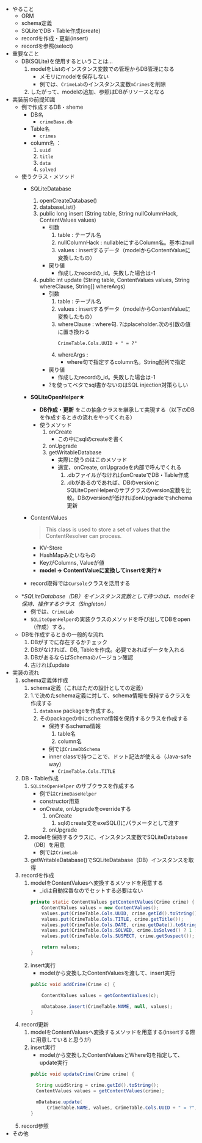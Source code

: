 - やること
    - ORM
    - schema定義
    - SQLiteでDB・Table作成(create)
    - recordを作成・更新(insert)
    - recordを参照(select)
- 重要なこと
    - DB(SQLite)を使用するということは...
        1. modelをListのインスタンス変数での管理からDB管理になる
            - メモリにmodelを保存しない
            - 例では、```CrimeLab```のインスタンス変数```mCrimes```を削除
        2. したがって、modelの追加、参照はDBがリソースとなる
- 実装前の前提知識
    - 例で作成するDB・sheme
        - DB名
            - ```crimeBase.db```
        - Table名
            - ```crimes```
        - column名 ：
            1. ```uuid```
            2. ```title```
            3. ```data```
            4. ```solved```
    - 使うクラス・メソッド
        - SQLiteDatabase
            1. openCreateDatabase()
            2. databaseList()
            3. public long insert (String table, String nullColumnHack, ContentValues values)
                - 引数
                    1. table : テーブル名
                    2. nullColumnHack : nullableにするColumn名。基本はnull
                    3. values : insertするデータ（modelからContentValueに変換したもの）
                - 戻り値
                    - 作成したrecordの_id。失敗した場合は-1
            4. public int update (String table, ContentValues values, String whereClause, String[] whereArgs)
                 - 引数
                    1. table : テーブル名
                    2. values : insertするデータ（modelからContentValueに変換したもの）
                    3. whereClause : where句. ?はplaceholder.次の引数の値に置き換わる
                        ```
                        CrimeTable.Cols.UUID + " = ?"
                        ```
                    4. whereArgs :
                        - where句で指定するcolumn名。String配列で指定
                 - 戻り値
                    - 作成したrecordの_id。失敗した場合は-1
                 - ?を使ってベタでsql書かないのはSQL injection対策らしい
        - **SQLiteOpenHelper**★
            - **DB作成・更新** をこの抽象クラスを継承して実現する（以下のDBを作成するときの流れをやってくれる）
            - 使うメソッド
                1. onCreate
                    - この中にsqlのcreateを書く
                2. onUpgrade
                3. getWritableDatabase
                    - 実際に使うのはこのメソッド
                    - 適宜、onCreate, onUpgradeを内部で呼んでくれる
                        1. .dbファイルがなければonCreateでDB・Table作成
                        2. .dbがあるのであれば、DBのversionとSQLiteOpenHelperのサブクラスのversion変数を比較。DBのversionが低ければonUpgradeでshchema更新
        - ContentValues
            > This class is used to store a set of values that the ContentResolver can process.

            - KV-Store
            - HashMapみたいなもの
            - KeyがColumns, Valueが値
            - **model -> ContentValueに変換してinsertを実行**★
        - record取得では```Cursole```クラスを活用する
    - **SQLiteDatabase（DB）をインスタンス変数として持つのは、modelを保持、操作するクラス（Singleton）*
        - 例では、```CrimeLab```
        - ```SQLiteOpenHelper```の実装クラスのメソッドを呼び出してDBをopen（作成）する。
    - DBを作成するときの一般的な流れ
        1. DBがすでに存在するかチェック
        2. DBがなければ、DB, Tableを作成。必要であればデータを入れる
        3. DBがあるならばSchemaのバージョン確認
        4. 古ければupdate
- 実装の流れ
    1. schema定義体作成
        1. schema定義（これはただの設計としての定義）
        2. 1.で決めたschema定義に対して、schema情報を保持するクラスを作成する
            1. ```database``` packageを作成する。
            2. そのpackageの中にschema情報を保持するクラスを作成する
                - 保持するschema情報
                    1. table名
                    2. column名
                - 例では```CrimeDbSchema```
                - inner classで持つことで、ドット記法が使える（Java-safe way）
                    - ```CrimeTable.Cols.TITLE```
    2. DB・Table作成
        1. ```SQLiteOpenHelper``` のサブクラスを作成する
            - 例では```CrimeBaseHelper```
            - constructor用意
            - onCreate, onUpgradeをoverrideする
                1. onCreate
                    1. sqlのcreate文をexeSQL()にパラメータとして渡す
                2. onUpgrade
        2. modelを保持するクラスに、インスタンス変数でSQLiteDatabase（DB）を用意
            - 例では```CrimeLab```
        3. getWritableDatabase()でSQLiteDatabase（DB）インスタンスを取得
    3. recordを作成
        1. modelをContentValuesへ変換するメソッドを用意する
            - _idは自動採番なのでセットする必要はない
            ```java
            private static ContentValues getContentValues(Crime crime) {
                ContentValues values = new ContentValues();
                values.put(CrimeTable.Cols.UUID, crime.getId().toString());
                values.put(CrimeTable.Cols.TITLE, crime.getTitle());
                values.put(CrimeTable.Cols.DATE, crime.getDate().toString());
                values.put(CrimeTable.Cols.SOLVED, crime.isSolved() ? 1 : 0);
                values.put(CrimeTable.Cols.SUSPECT, crime.getSuspect());

                return values;
            }
            ```
        2. insert実行
            - modelから変換したContentValuesを渡して、insert実行
            ```java
            public void addCrime(Crime c) {

                ContentValues values = getContentValues(c);

                mDatabase.insert(CrimeTable.NAME, null, values);
            }
            ```
    4. record更新
        1. modelをContentValuesへ変換するメソッドを用意する(insertする際に用意していると思うが)
        2. insert実行
            - modelから変換したContentValuesとWhere句を指定して、update実行
            ```java
            public void updateCrime(Crime crime) {

              String uuidString = crime.getId().toString();
              ContentValues values = getContentValues(crime);

              mDatabase.update(
                  CrimeTable.NAME, values, CrimeTable.Cols.UUID + " = ?", new String[] {uuidString});
            }
            ```
    5. record参照
- その他
